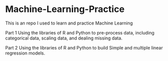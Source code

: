 # Machine-Learning-Practice
This is an repo I used to learn and practice Machine Learning

Part 1
Using the libraries of R and Python to pre-process data, including categorical data, scaling data, and dealing missing data. 

Part 2
Using the libraries of R and Python to build Simple and multiple linear regression models. 
